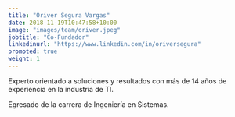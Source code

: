 ```yaml
---
title: "Oriver Segura Vargas"
date: 2018-11-19T10:47:58+10:00
image: "images/team/oriver.jpeg"
jobtitle: "Co-Fundador"
linkedinurl: "https://www.linkedin.com/in/oriversegura"
promoted: true
weight: 1
---
```


Experto orientado a soluciones y resultados con más de 14 años de experiencia en la industria de TI.


Egresado de la carrera de Ingeniería en Sistemas.


